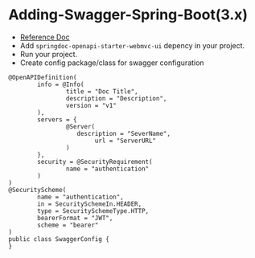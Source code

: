 # Adding-Swagger-Spring-Boot(3.x)
- [Reference Doc](https://springdoc.org/)
- Add `springdoc-openapi-starter-webmvc-ui` depency in your project.
- Run your project.
- Create config package/class for swagger configuration 
```
@OpenAPIDefinition(
        info = @Info(
                title = "Doc Title",
                description = "Description",
                version = "v1"
        ),
        servers = {
                @Server(
                   description = "SeverName",
                        url = "ServerURL"
                )
        },
        security = @SecurityRequirement(
                name = "authentication"
        )
)
@SecurityScheme(
        name = "authentication",
        in = SecuritySchemeIn.HEADER,
        type = SecuritySchemeType.HTTP,
        bearerFormat = "JWT",
        scheme = "bearer"
)
public class SwaggerConfig {
}
```
